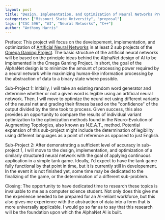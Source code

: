 ```yaml
---
layout: post
title: "Design, Implementation, and Optimization of Neural Networks Proposal"
categories: ["Missouri State University", "proposal"]
tags: ["CSC 596", "AI", "Neural Networks", "C++"]
author: "Anthony Harris"
---
```


Preface: This project will focus on the developement, implementation, and optimization of [Artificial Neural Networks](https://www.youtube.com/watch?v=aircAruvnKk&list=PLZHQObOWTQDNU6R1_67000Dx_ZCJB-3pi) in at least 2 sub projects of the [Omega Gaming Project](https://www.omega-gaming-project.org/). The basic structure of the artificial neural networks will be based on the principle ideas behind the AlphaNet design of AI to be implemented in the Omega Gaming Project. In short, the goal of the AlphaNet design is to minimize the amount of processing power required by a neural network while maximizing human-like information processing by the abstraction of data to a binary state where possible.

Sub-Project 1: Initially, I will take an existing random word generator and determine whether or not a given word is legible using an artificial neural network. Then, I will move to optimize the neural net using different variants of the neural net and grading their fitness based on the "confidence" of the output divided by the time took to process. Given success, this also provides an opportunity to compare the results of individual variant optimization to the optimization methods found in the Neuro-Evolution of Augmenting Topologies, also known as N.E.A.T., method. Potential expansion of this sub-project might include the determination of legibility using different languages as a point of reference as opposed to just English.

Sub-Project 2: After demonstrating a sufficient level of accuracy in sub-project 1, I will move to the design, implementation, and optimization of a similarly structured neural network with the goal of applying continuous application in a simple tank game. Ideally, I'd expect to have the tank game fully functional by that point in time, but it is currently still in developement. In the event it is not finished yet, some time may be dedicated to the finalizing of the game, or the determination of a different sub-problem.

Closing: The opportunity to have dedicated time to research these topics is invaluable to me as a computer science student. Not only does this give me the experience needed to be prepared for an AI-reliant workforce, but this also gives me experience with the abstraction of data into a form that is more universally applicable. I would go so far as to say that this research will be the foundation upon which the AlphaNet AI is built.
